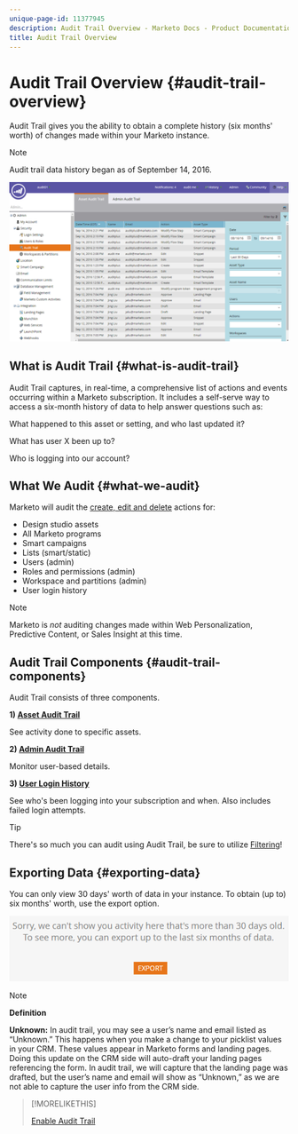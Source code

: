 ```yaml
---
unique-page-id: 11377945
description: Audit Trail Overview - Marketo Docs - Product Documentation
title: Audit Trail Overview
---
```


# Audit Trail Overview {#audit-trail-overview}

Audit Trail gives you the ability to obtain a complete history (six months' worth) of changes made within your Marketo instance.

>[!NOTE]
>
>Audit trail data history began as of September 14, 2016.

![](assets/one.png)

## What is Audit Trail {#what-is-audit-trail}

Audit Trail captures, in real-time, a comprehensive list of actions and events occurring within a Marketo subscription. It includes a self-serve way to access a six-month history of data to help answer questions such as:

What happened to this asset or setting, and who last updated it?

What has user X been up to?

Who is logging into our account?

## What We Audit {#what-we-audit}

Marketo will audit the [create, edit and delete](/help/marketo/product-docs/administration/audit-trail/change-details-in-audit-trail.md) actions for:

* Design studio assets
* All Marketo programs
* Smart campaigns
* Lists (smart/static)
* Users (admin)
* Roles and permissions (admin)
* Workspace and partitions (admin)
* User login history

>[!NOTE]
>
>Marketo is _not_ auditing changes made within Web Personalization, Predictive Content, or Sales Insight at this time.

## Audit Trail Components {#audit-trail-components}

Audit Trail consists of three components.

**1) [Asset Audit Trail](/help/marketo/product-docs/administration/audit-trail/change-details-in-audit-trail.md#asset-audit-trail)**

See activity done to specific assets.

**2) [Admin Audit Trail](/help/marketo/product-docs/administration/audit-trail/change-details-in-audit-trail.md#admin-audit-trail)**

Monitor user-based details.

**3) [User Login History](/help/marketo/product-docs/administration/audit-trail/user-login-history.md)**

See who's been logging into your subscription and when. Also includes failed login attempts.

>[!TIP]
>
>There's so much you can audit using Audit Trail, be sure to utilize [Filtering](/help/marketo/product-docs/administration/audit-trail/filtering-in-audit-trail.md)!

## Exporting Data {#exporting-data}

You can only view 30 days' worth of data in your instance. To obtain (up to) six months' worth, use the export option.

![](assets/two.png)

>[!NOTE]
>
>**Definition**
>
>**Unknown:** In audit trail, you may see a user’s name and email listed as “Unknown.” This happens when you make a change to your picklist values in your CRM. These values appear in Marketo forms and landing pages. Doing this update on the CRM side will auto-draft your landing pages referencing the form. In audit trail, we will capture that the landing page was drafted, but the user’s name and email will show as “Unknown,” as we are not able to capture the user info from the CRM side.

>[!MORELIKETHIS]
>
>[Enable Audit Trail](/help/marketo/product-docs/administration/audit-trail/enable-audit-trail.md)
